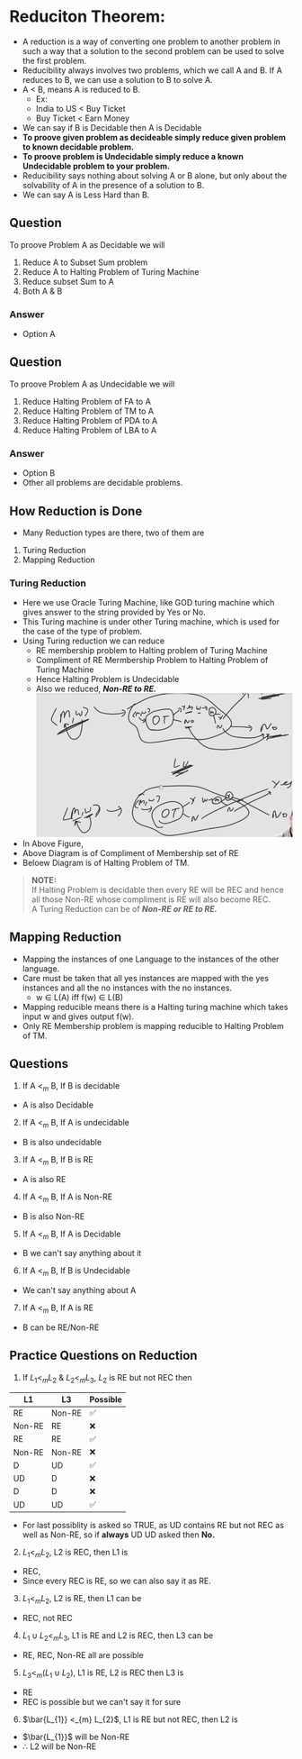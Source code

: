 # Reduciton Theorem:
- A reduction is a way of converting one problem to another problem in such a way that a solution to the second problem can be used to solve the first problem.
- Reducibility always involves two problems, which we call A and B. If A reduces to B, we can use a solution to B to solve A.
- A < B, means A is reduced to B.
  - Ex:
  - India to US < Buy Ticket
  - Buy Ticket < Earn Money
- We can say if B is Decidable then A is Decidable
- **To proove given problem as decideable simply reduce given problem to known decidable problem.**
- **To proove problem is Undecidable simply reduce a known Undecidable problem to your problem.**
- Reducibility says nothing about solving A or B alone, but only about the solvability of A in the presence of a solution to B.
- We can say A is Less Hard than B. 

## Question
To proove Problem A as Decidable we will  
1. Reduce A to Subset Sum problem
2. Reduce A to Halting Problem of Turing Machine
3. Reduce subset Sum to A
4. Both A & B

### Answer
- Option A

## Question
To proove Problem A as Undecidable we will  
1. Reduce Halting Problem of FA to A 
2. Reduce Halting Problem of TM to A
3. Reduce Halting Problem of PDA to A
4. Reduce Halting Problem of LBA to A

### Answer
- Option B
- Other all problems are decidable problems.

## How Reduction is Done
- Many Reduction types are there, two of them are
1. Turing Reduction
2. Mapping Reduction

### Turing Reduction
- Here we use Oracle Turing Machine, like GOD turing machine which gives answer to the string provided by Yes or No.
- This Turing machine is under other Turing machine, which is used for the case of the type of problem.
- Using Turing reduction we can reduce 
  - RE membership problem to Halting problem of Turing Machine
  - Compliment of RE Mermbership Problem to Halting Problem of Turing Machine
  - Hence Halting Problem is Undecidable
  - Also we reduced, ***Non-RE to RE.***
![Alt text](image-1.png)
- In Above Figure,
- Above Diagram is of Compliment of Membership set of RE
- Beloew Diagram is of Halting Problem of TM.

> **NOTE:**  
> If Halting Problem is decidable then every RE will be REC and hence all those Non-RE whose compliment is RE will also become REC.  
> A Turing Reduction can be of ***Non-RE or RE to RE.***

## Mapping Reduction
- Mapping the instances of one Language to the instances of the other language.
- Care must be taken that all yes instances are mapped with the yes instances and all the no instances with the no instances.
  - w $\in$ L(A) iff f(w) $\in$ L(B)
- Mapping reducible means there is a Halting turing machine which takes input w and gives output f(w).
- Only RE Membership problem is mapping reducible to Halting Problem of TM.

## Questions
1. If A $<_{m}$ B, If B is decidable
  - A is also Decidable

2. If A $<_{m}$ B, If A is undecidable
  - B is also undecidable

3. If A $<_{m}$ B, If B is RE
  - A is also RE

4. If A $<_{m}$ B, If A is Non-RE
  - B is also Non-RE

5. If A $<_{m}$ B, If A is Decidable
  - B we can't say anything about it

6. If A $<_{m}$ B, If B is Undecidable
  - We can't say anything about A

7. If A $<_{m}$ B, If A is RE
  - B can be RE/Non-RE

## Practice Questions on Reduction

1. If $L_{1} <_{m} L_{2}$ & $L_{2} <_{m} L_{3}$, $L_{2}$ is RE but not REC then

| L1 | L3 | Possible |
| -- | -- | -------- |
| RE | Non-RE | ✅ |
| Non-RE | RE | ❌ |
| RE | RE | ✅ |
| Non-RE | Non-RE | ❌ |
| D | UD | ✅ |
| UD | D | ❌ |
| D | D | ❌ |
| UD | UD | ✅ |
- For last possiblity is asked so TRUE, as UD contains RE but not REC as well as Non-RE, so if **always** UD UD asked then **No.**

2. $L_{1} <_{m} L_{2}$, L2 is REC, then L1 is
  - REC,
  - Since every REC is RE, so we can also say it as RE.

3. $L_{1} <_{m} L_{2}$, L2 is RE, then L1 can be
  - REC, not REC

4. $L_{1} \cup L_{2} <_{m} L_{3}$, L1 is RE and L2 is REC, then L3 can be
  - RE, REC, Non-RE all are possible

5. $L_{3} <_{m} (L_{1} \cup L_{2})$, L1 is RE, L2 is REC then L3 is
  - RE
  - REC is possible but we can't say it for sure

6. $\bar{L_{1}} <_{m} L_{2}$, L1 is RE but not REC, then L2 is
  - $\bar{L_{1}}$ will be Non-RE
  - $\therefore$ L2 will be Non-RE
